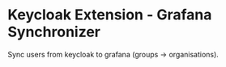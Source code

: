 # Keycloak Extension - Grafana Synchronizer

Sync users from keycloak to grafana (groups -> organisations).

